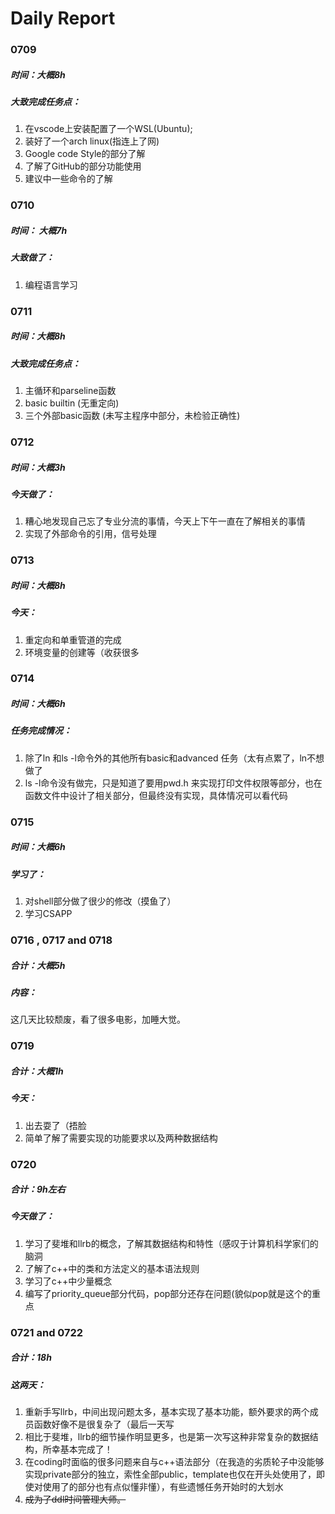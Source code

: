 # Daily Report

### 0709

##### 时间：大概8h

##### 大致完成任务点：

1. 在vscode上安装配置了一个WSL(Ubuntu);
2. 装好了一个arch linux(指连上了网)
3. Google code Style的部分了解
4. 了解了GitHub的部分功能使用
5. 建议中一些命令的了解


### 0710

##### 时间： 大概7h

##### 大致做了：

1. 编程语言学习


### 0711

##### 时间：大概8h

##### 大致完成任务点：
1. 主循环和parseline函数
2. basic builtin (无重定向)
3. 三个外部basic函数 (未写主程序中部分，未检验正确性)


### 0712

##### 时间：大概3h

##### 今天做了：
1. 糟心地发现自己忘了专业分流的事情，今天上下午一直在了解相关的事情
2. 实现了外部命令的引用，信号处理

### 0713

##### 时间：大概8h

##### 今天：

1. 重定向和单重管道的完成
2. 环境变量的创建等（收获很多

### 0714

##### 时间：大概6h

##### 任务完成情况：

1. 除了ln 和ls -l命令外的其他所有basic和advanced 任务（太有点累了，ln不想做了
2. ls -l命令没有做完，只是知道了要用pwd.h 来实现打印文件权限等部分，也在函数文件中设计了相关部分，但最终没有实现，具体情况可以看代码

### 0715

##### 时间：大概6h

##### 学习了：

1. 对shell部分做了很少的修改（摸鱼了）
2. 学习CSAPP

### 0716 , 0717 and 0718

##### 合计：大概5h

##### 内容：

这几天比较颓废，看了很多电影，加睡大觉。

### 0719

##### 合计：大概1h

##### 今天：

1. 出去耍了（捂脸
2. 简单了解了需要实现的功能要求以及两种数据结构

### 0720

##### 合计：9h左右

##### 今天做了：

1. 学习了斐堆和llrb的概念，了解其数据结构和特性（感叹于计算机科学家们的脑洞
2. 了解了c++中的类和方法定义的基本语法规则
3. 学习了c++中少量概念
4. 编写了priority_queue部分代码，pop部分还存在问题(貌似pop就是这个的重点

### 0721 and 0722

##### 合计：18h

##### 这两天：

1. 重新手写llrb，中间出现问题太多，基本实现了基本功能，额外要求的两个成员函数好像不是很复杂了（最后一天写
2. 相比于斐堆，llrb的细节操作明显更多，也是第一次写这种非常复杂的数据结构，所幸基本完成了！
3. 在coding时面临的很多问题来自与c++语法部分（在我造的劣质轮子中没能够实现private部分的独立，索性全部public，template也仅在开头处使用了，即使对使用了的部分也有点似懂非懂），有些遗憾任务开始时的大划水
4. ~~成为了ddl时间管理大师。~~

